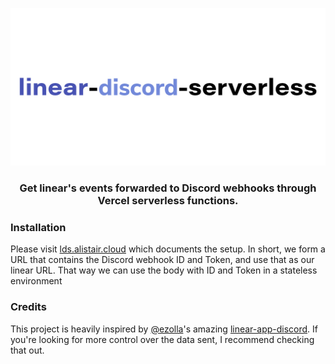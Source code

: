 ![linear-discord-serverless](./docs/banner.jpg)

<h3 align="center">Get linear's events forwarded to Discord webhooks through Vercel serverless functions.</h3>

### Installation

Please visit [lds.alistair.cloud](https://lds.alistair.cloud) which documents the setup. In short, we form a URL that contains the Discord webhook ID and Token, and use that as our linear URL. That way we can use the body with ID and Token in a stateless environment

### Credits

This project is heavily inspired by [@ezolla](https://github.com/ezolla)'s amazing [linear-app-discord](https://github.com/ezolla/linear-app-discord). If you're looking for more control over the data sent, I recommend checking that out.
